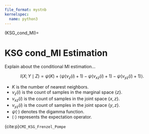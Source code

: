 ```yaml
---
file_format: mystnb
kernelspec:
  name: python3
---
```

(KSG_cond_MI)=
#  KSG cond_MI Estimation

Explain about the conditional MI estimation...

$$
I(X; Y \mid Z) = \psi(K) + \langle \psi(\nu_z(i) + 1) - \psi(\nu_{xz}(i) + 1) - \psi(\nu_{yz}(i) + 1) \rangle.
$$

- $K$ is the number of nearest neighbors.
- $\nu_z(i)$ is the count of samples in the marginal space $\{z\}$.
- $\nu_{xz}(i)$ is the count of samples in the joint space $\{x, z\}$.
- $\nu_{yz}(i)$ is the count of samples in the joint space $\{y, z\}$.
- $\psi(\cdot)$ denotes the digamma function.
- $\langle \cdot \rangle$ represents the expectation operator.




{cite:p}`CMI_KSG_Frenzel_Pompe`
